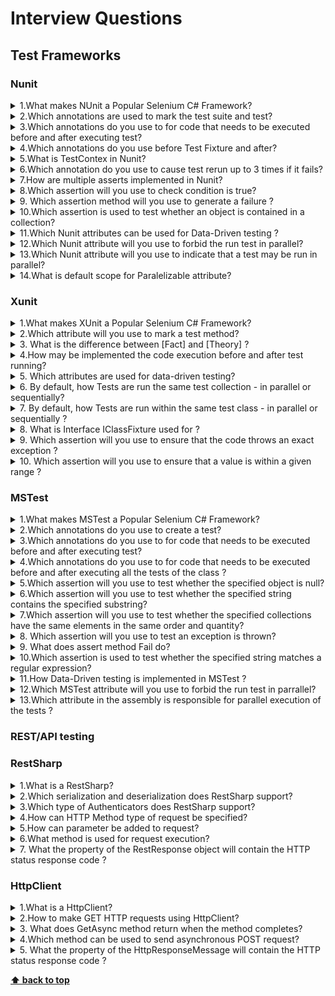 # Interview Questions

## Test Frameworks

### Nunit
 
<details>
<summary>1.What makes NUnit a Popular Selenium C# Framework?</summary>
 
>**Answer:**
 
>* NUnit runs very well with .NET programming languages.
>* It is open source and it is free.
>* It is easy to integrate it with testing projects.
>* NUnit has frequent version updates.
>* Very easy integration with Visual Studio and other IDEs.
>* Using NUnit, you can execute test cases from console runner by either a third-party automation testing tool or by the NUnit Test Adapter inside the Visual Studio.
>* NUnit framework can be integrated with Selenium by creating a NUnit test class and running the test class using NUnit framework.
>* Suite attribute - can aggregate tests and execute them separately (useful for large projects with fast and slow tests for example)
>* Expected exception message assertion - can be done using attribute in NUnit but must be done using Try-Catch in MSTest
>* NUnit allows parameterized tests and helps in speeding up test development & execution as tests can be executed with numerous input values.
>* Nunit provides you the ability to run your test cases in parallel.
 
</details>
 
<details>
<summary>2.Which annotations are used to mark the test suite and test?</summary>
 
>**Answer:**
>* [*TestFixture*] annotation is used for the Test suite.
>* [*Test*] annotation is used for tests. 
</details>   
 
<details>
<summary>3.Which annotations do you use to for code that needs to be executed before and after executing test?</summary>
 
>**Answer:**
>* [SetUp] - indicate a method of a TestFixture called immediately before the test method 
>* [TearDown] - indicate a method of a TestFixture called immediately after the test method 
</details>   
 
<details>
<summary>4.Which annotations do you use before Test Fixture and after?</summary>
 
>**Answer:**
>OneTimeSetUp (The TestFixtureSetUp attribute has been deprecated in NUnit 3.0 and later ) - is used for one-time setup per test-run. If you run n tests, this event will only occur once.
>OneTimeTearDown(TestFixtureTearDown attribute has been deprecated in NUnit 3.0 and later) is used for one-time teardown per test-run. If you run n tests, this event will only occur once
 
</details>  
 
<details>
<summary>5.What is TestContex in Nunit?</summary>
 
>**Answer:**
>Each NUnit test runs in an execution context.
 The TestContext class allows tests to access certain information about the execution context which includes information about the environment as well as the test itself.
</details>     
 
 
<details>
<summary>6.Which annotation do you use to cause test rerun up to 3 times if it fails?</summary>
 
>**Answer:**
> [Retry(3)]
>* Note:If a test has an unexpected exception, an error result is returned and it is not retried
</details>   
 
 
<details>
<summary>7.How are multiple asserts implemented in Nunit?</summary>
 
>**Answer:**
> Multiple asserts are implemented using the Assert.Multiple method.
> Assert.Multiple method allows us to perform all checks and report all failures encountered in the block.
>Here is an example of its use:
```c#
  Assert.Multiple(() =>
    {
        Assert.AreEqual(5.2, result.RealPart, "Real part");
        Assert.AreEqual(3.9, result.ImaginaryPart, "Imaginary part");
    }); 
 
``` 
</details>  
 
 
<details>
<summary>8.Which assertion will you use to check condition is true?</summary>
 
>**Answer:**
> * Assert.True test that the specified condition is true.
>* You may also use Assert.That with a boolean argument to achieve the same result.
</details>    
 
<details>
<summary>9. Which assertion method will you use to generate a failure ?</summary>

>**Answer:**
>Assert.Fail()
</details>    
 
<details>
<summary>10.Which assertion is used to test whether an object is contained in a collection?</summary>
 
>**Answer:**
 
>* Assert.Contains is used to test whether an object is contained in a collection. 
>* Here is an example of its use:
```c#
  string[] sarray = new string[] { "a", "b", "c" }; 
  Assert.Contains("a", sarray);
``` 
Note: also the constraints model can be used:
```c#
int[] iarray = new int[] { 1, 2, 3 };
string[] sarray = new string[] { "a", "b", "c" };
Assert.That(iarray, Has.Member(3));
Assert.That(sarray, Has.Member("b"));
Assert.That(sarray, Contains.Item("c"));
``` 
 
</details>  
 
<details>
<summary>11.Which Nunit attributes can be used for Data-Driven testing ?</summary>
 
>**Answer:**
NUnit supports parameterized tests.  Some attributes allow you to specify arguments inline - directly on the attribute (TestCase Attribute) while others use a separate method (TestCaseSource).  
>* `TestCase` Attribute serves the dual purpose of marking a method with parameters as a test method and providing inline data to be used when invoking that method  
TestCase is limited in that the constructor will accept only constant, typeof, or array creation expressions.
>* `TestCaseSource` is used on a parameterized test method to identify the source from which the required arguments will be provided. The data is kept separate from the test itself and may be used by multiple test methods.  
 
> Also extra parameterization with the help of the TestFixture attribute is available . Test fixtures may take constructor arguments. Argument values are specified as arguments to the TestFixture attribute. NUnit will construct a separate instance of the fixture for each set of arguments. 
 
When data is specified for individual arguments, special attributes may be added to the test method itself in order to tell NUnit how to go about combining the arguments.
>  * The *Combinatorial* Attribute is used on a test to specify that NUnit should generate test cases for all possible combinations of the individual data items provided for the parameters of a test.
> * The *Pairwise* Attribute is used on a test to specify that NUnit should generate test cases in such a way that all possible pairs of values are used. This is a well-known approach for combating the combinatorial explosion of test cases when more than two features (parameters) are involved.
> * The *Sequential* Attribute is used on a test to specify that NUnit should generate test cases by selecting individual data items provided for the parameters of the test, without generating additional combinations 
 
</details>      
 
 
<details>
<summary>12.Which Nunit attribute will you use to forbid the run test in parallel?</summary>
 
>**Answer:**
>* [NonParallelizable] - This attribute is used to indicate that the test on which it appears may not be run in parallel with any other tests.
 
</details>  
 
<details>
<summary>13.Which Nunit attribute will you use to indicate that a test may be run in parallel?</summary>
 
>**Answer:**
> [Parallelizable] 
The `Parallelizable` attribute is used to indicate that a test and/or its descendants may be run in parallel with other tests. By default, no parallel execution takes place.
</details>   
 
 
<details>
<summary>14.What is default scope for Paralelizable attribute?</summary>
 
>**Answer:**
>The ParallelizableAttribute constructor takes an optional ParallelScope enumeration argument. 
>* The ParallelScope.Self is default false.  This option indicates that the test itself may be run in parallel with other tests.
</details> 
 
### Xunit
  
<details>
<summary>1.What makes XUnit a Popular Selenium C# Framework?</summary>
 
>**Answer:**
>* xUnit.net is a free, open source, community-focused unit testing tool  
>* It is part of the .NET Foundation, and operates under their code of conduct.
>* xUnit was also created by one of the original authors of NUnit. Hence, the majority of the shortcomings of the NUnit framework are not carried forward while designing the xUnit framework.
>* xUnit is aimed at improving test isolation and trying to codify a set of rules to establish a testing standard.
>* xUnit [Fact] and [Theory] attributes are extensible. 
>* Parallel test execution using a Selenium Grid which is an essential part of automated browser testing can be achieved at the thread level in xUnit. 
>* xUnit allows parameterized tests, it can be used for data-driven testing. 
>* xUnit.Net supports configuration via both XML and JSON. 
 
</details> 
 
<details>
<summary>2.Which attribute will you use to mark a test method?</summary>
 
>**Answer:**
>Since xUnit.net supports for two different major types of tests: facts and theories  the following attributes may be used to make a test method:
> `[Fact]` and `[Theory]`.
 
>* The [Fact] attribute is used to identify tests to verify that some criteria must be met, regardless of data .
>* xxUnit ships with support for data-driven tests call Theories. Tests should be marked with the [Theory] attribute (instead of [Fact]) in this case. 
</details>   
 
<details>
<summary>3. What is the difference between [Fact] and [Theory] ?</summary>
 
>**Answer:**
>* [Fact] attribute is used to mark a method as a test without incoming parameters.
>* [Theory] attribute is used to mark a method as a test and setup incoming parameters .
>
</details>
 
<details>
<summary>4.How may be implemented the code execution before and after test running?</summary> 
 
>**Answer:**
>* A constructor of the test class is used for running code before test execution .
>xUnit creates a new instance of the test class for every test that is run, so any code which is placed into the constructor of the test class will be run for every single test. This makes the constructor a convenient place to put reusable context setup code where you want to share the code without sharing object instances (meaning, you get a clean copy of the context object(s) for every test that is run).
 
>*  IDisposable interface is used for de-initialization.
>The IDisposable interface should be implemented and the cleanup code should be put in the Dispose method. This method is called every time a test is finished. 
 
</details>    
 
<details>
<summary>5. Which attributes are used for data-driven testing?</summary>
 
>**Answer:**
>The [Theory] attribute denotes a parameterised test that is true for a subset of data. That data can be supplied in a number of ways.
 
>* The data is provided by the `[InlineData]` attribute. 
 > The [InlineData()] attribute passes data into the test method. Each instance of [InlineData] will create a separate execution of the test method. The values passed in the constructor of [InlineData] are used as the parameters for the method. 
>* If the values you need to pass to your [Theory] test aren't constants, then you can use an alternative attribute, `[ClassData]`, to provide the parameters.
 This attribute takes a Type which xUnit will use to obtain the data:
>* The `[MemberData]` attribute can be used to fetch data for a [Theory] from a static property or method of a type.
</details> 
 
<details>
<summary>6. By default, how Tests are run the same test collection - in parallel or sequentially?</summary>
 
>**Answer:**
> *Sequentially*.
>If we need to indicate that multiple test classes should not be run in parallel against one another, then we place them into the same test collection.
>
 
</details>  
<details>
<summary>7. By default, how Tests are run within the same test class - in parallel or sequentially ?</summary>
 
>**Answer:**
>*Sequentially*.
>Tests within the same test class which means that they are in the same test collection, so they cannot be run in parallel against one another.
>
</details>  
 
 <details>
<summary>8. What is Interface IClassFixture<TFixture> used for ?</summary>
 
>**Answer:**
>IClassFixture<TFixture> used to decorate xUnit test classes and collections to indicate a test which has per-test-class fixture data. An instance of the fixture data is initialized just before the first test in the class is run, and if it implements IDisposable, is disposed after the last test in the class is run. 
 
</details>
 
<details>
<summary>9. Which assertion will you use to ensure that the code throws an exact exception ?</summary>
 
>**Answer:**
> Assertion Throws<T> is used to ensure that the code throws an exact exception.
</details>
 
<details>
<summary>10. Which assertion will you use to ensure that a value is within a given range ?</summary>
 
>**Answer:**
> Assertion Assert.InRange is used to verify that a value is within a given range.
</details> 
 
 
### MSTest
 
<details>
<summary>1.What makes MSTest a Popular Selenium C# Framework?</summary>
 
>**Answer:**
>* Open-source and community-driven framework.
>* Data-driven testing is possible with the MSTest framework.
>* V2 version of MSTest framework comes with cross-platform support i.e. developers can write tests for the .NET framework, .NET Core, and ASP.NET Core on varied platforms like Windows, Mac, and Linux. 
>* Using in-assembly parallelism features, multiple tests can be executed in parallel
>* As MSTest framework comes pre-bundled with Visual Studio, many developers prefer using the framework for Selenium automation testing.
</details>
 
<details>
<summary>2.Which annotations do you use to create a test?</summary>
 
>**Answer:**
>To create a test, you have to write a method with the attribute [TestAttribute] in a class decorated with the [TestClass] attribute.
 
</details>   
 
<details>
<summary>3.Which annotations do you use to for code that needs to be executed before and after executing test?</summary>
 
>**Answer:**
> *  The method decorated by [TestInitialize] is called before running each test of the class.
>*  The method decorated by [TestCleanup] is called after running each test of the class.
 
 
</details>   
 
<details>
<summary>4.Which annotations do you use to for code that needs to be executed before and after executing all the tests of the class ?</summary>
 
>**Answer:**
> * The method decorated by [ClassInitialize] is called once before running the tests of the class. In some case, you can write the code in the constructor of the class. 
>* The method decorated by [ClassCleanup] is called after all tests from all classes are executed.
</details>   
 
<details>
<summary>5.Which assertion will you use to test whether the specified object is null?</summary>
 
>**Answer:**
>Assert.IsNull(object value)
</details>   
 
<details>
<summary>6.Which assertion will you use to test whether the specified string contains the specified substring?</summary>
 
>**Answer:**
>StringAssert.Contains(string value, string substring)
</details>   
 
<details>
<summary>7.Which assertion will you use to test whether the specified collections have the same elements in the same order and quantity?</summary>
 
>**Answer:**
>CollectionAssert.AreEqual(ICollection expected, ICollection actual)
</details>   
 
 
<details>
<summary>8. Which assertion will you use to test an exception is thrown?</summary>
 
>**Answer:**
>* Assert.ThrowsException<T>(Action action): Tests whether the code specified by delegate throws an exact given exception of type T (and not of derived type).
>* Note: Assert.ThrowsExceptionAsync<T>(Func<Task> action): Same as ThrowsException with async code
</details>  
 
 
<details>
<summary>9. What does assert method Fail do?</summary>
 
>**Answer:**
> The assert methods Fail immediately change the status of the test to "error". 
>This can be useful to write your own assert method.
</details>    
 
 
<details>
<summary>10.Which assertion is used to test whether the specified string matches a regular expression?</summary>
 
>**Answer:**
> StringAssert.Matches(string value, Regex regex)
</details>  
 
 
 
<details>
<summary>11.How Data-Driven testing is implemented in MSTest ?</summary>
 
 
>**Answer:**
MSTest v2 provides 3 ways to create parameterized tests.
1. The [DataRow] attribute allows to set the values of the parameter of the test. You can set as many [DataRow] attributes as you want. Also you need to replace [TestMethod] by [DataTestMethod].
2. If your data cannot be set into attribute parameters (non constant values or complex objects), you can use the [DynamicData] attribute. This attribute allows you to get the values of the parameters from a method or a property. The method or the property must return an IEnumerable<object[]>. 
3. You can create your own attribute. The attribute must implement ITestDataSource. This interface has 2 methods: GetData and GetDisplayName. GetData returns the data rows. GetDisplayName returns the name of the test for a data row.  
 
</details>      
 
 
<details>
<summary>12.Which MSTest attribute will you use to forbid the run test in parrallel?</summary>
 
>**Answer:**
>* [DoNotParallelize]
>* This attribute is used to indicate that the test on which it appears may not be run in parallel with any other tests.
</details>  
 
<details>
<summary>13.Which attribute in the assembly is responsible for parallel execution of the tests ?</summary>
 
>**Answer:**
> `[Parallelize]`
> The attribute has 2 properties: Workers et Scope.
>* Workers: The number of threads to run the tests. Set it to 0 to use the number of cores of your computer.
>* Scope: Determine if the runner must parallelize tests at method or class level. 
</details>   
 
 
### REST/API testing
### RestSharp
 
<details>
<summary>1.What is a RestSharp?</summary>
 
>**Answer:**
>*  RestSharp is the HTTP client library for .NET featuring automatic serialization and deserialization, request and response type detection, variety of authentications and other useful features.
</details>    
 
 
<details>
<summary>2.Which serialization and deserialization does RestSharp support?</summary>
 
>**Answer:**
> JSON, XML and custom serialization and deserialization
</details>    
 
<details>
<summary>3.Which type of Authenticators does RestSharp support?</summary>
 
>**Answer:**
>RestSharp provides authentication support for different systems like HTTP, NTLM and other parameter based programs. It also lets you create your own Authenticator.  
 
</details>   
<details>
<summary>4.How can HTTP Method type of request be specified?</summary>
 
>**Answer:**
> The Method property of the RestRequest class is used to specify the HTTP method type. 
</details>   
 
<details>
<summary>5.How can parameter be added to request?</summary>
 
>**Answer:**
> AddParameter adds the parameter to your request. 
</details>   
 
<details>
<summary>6.What method is used for request execution?</summary>
 
>**Answer:**
> You can execute your request using RestClient.Execute(request). 
</details>  
  
 
<details>
<summary>7. What the property of the RestResponse object will contain the HTTP status response code ?</summary>
 
>**Answer:**
 
>RestResponse.StatusCode 
 
</details>    
 
### HttpClient
 
<details>
<summary>1.What is a HttpClient?</summary>
 
>**Answer:**
> HttpClient is a library in the Microsoft .NET framework 4+ for sending HTTP requests and receiving HTTP responses i.e from REST services.
</details>    
 
 
<details>
<summary>2.How to make GET HTTP requests using HttpClient?</summary>
 
>**Answer:**
> Depending of needs the following methods can be used: 
>* GetAsync - Send a GET request to the specified Uri as an asynchronous operation.
>* GetByteArrayAsync -  Sends a GET request to the specified Uri and return the response body as a byte array in an asynchronous operation.
>* GetStreamAsync -  Send a GET request to the specified Uri and return the response body as a stream in an asynchronous operation.
 
</details> 
 
<details>
<summary>3. What does GetAsync method return when the method completes?</summary>
 
>**Answer:**
> The GetAsync method sends the HTTP GET request. When the method completes, it returns an HttpResponseMessage that contains the HTTP response. 
</details>  
 
 
<details>
<summary>4.Which method can be used to send asynchronous POST request?</summary>
 
>**Answer:**
> An asynchronous POST request can be made with the PostAsync() method.
 
</details>  
 
<details>
<summary>5. What the property of the HttpResponseMessage will contain the HTTP status response code ?</summary>
 
>**Answer:**
 
>`StatusCode` 
 
</details>      
 
**[⬆ back to top](#interview-questions)**

